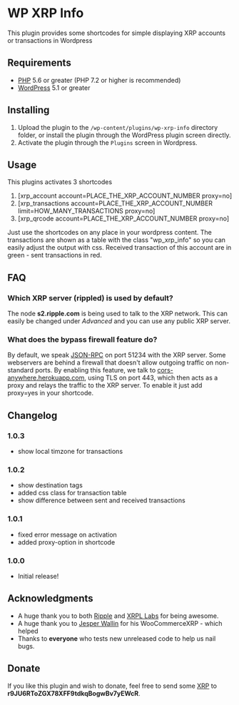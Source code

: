 # WP XRP Info

This plugin provides some shortcodes for simple displaying XRP accounts or transactions in Wordpress

## Requirements

* [PHP](https://php.net) 5.6 or greater (PHP 7.2 or higher is recommended)
* [WordPress](https://wordpress.org/) 5.1 or greater

## Installing

1. Upload the plugin to the `/wp-content/plugins/wp-xrp-info` directory folder, or install the plugin through the WordPress plugin screen directly.
1. Activate the plugin through the `Plugins` screen in Wordpress.

## Usage
This plugins activates 3 shortcodes
1. [xrp_account account=PLACE_THE_XRP_ACCOUNT_NUMBER proxy=no]
1. [xrp_transactions account=PLACE_THE_XRP_ACCOUNT_NUMBER limit=HOW_MANY_TRANSACTIONS proxy=no]
1. [xrp_qrcode account=PLACE_THE_XRP_ACCOUNT_NUMBER proxy=no]

Just use the shortcodes on any place in your wordpress content. The transactions are shown as a table with the class "wp_xrp_info" so you can
easily adjust the output with css. Received transaction of this account are in green - sent transactions in red.

## FAQ ##

### Which XRP server (rippled) is used by default?

The node **s2.ripple.com** is being used to talk to the XRP network. This can easily be changed under *Advanced* and you can use any public XRP server.

### What does the bypass firewall feature do?

By default, we speak [JSON-RPC](https://en.wikipedia.org/wiki/JSON#JSON-RPC) on port 51234 with the XRP server. 
Some webservers are behind a firewall that doesn't allow outgoing traffic on non-standard ports. 
By enabling this feature, we talk to [cors-anywhere.herokuapp.com](https://cors-anywhere.herokuapp.com/), using TLS on port 443, which then acts as a proxy and relays the traffic to the XRP server.
To enable it just add proxy=yes in your shortcode.

## Changelog

### 1.0.3
* show local timzone for transactions

### 1.0.2
* show destination tags
* added css class for transaction table
* show difference between sent and received transactions

### 1.0.1
* fixed error message on activation
* added proxy-option in shortcode

### 1.0.0
* Initial release!

## Acknowledgments

* A huge thank you to both [Ripple](https://ripple.com/) and [XRPL Labs](https://xrpl-labs.com/) for being awesome.
* A huge thank you to [Jesper Wallin](https://twitter.com/empatogen) for his WooCommerceXRP - which helped
* Thanks to **everyone** who tests new unreleased code to help us nail bugs.

## Donate

If you like this plugin and wish to donate, feel free to send some [XRP](https://ripple.com/xrp) to **r9JU6RToZGX78XFF9tdkqBogwBv7yEWcR**.
